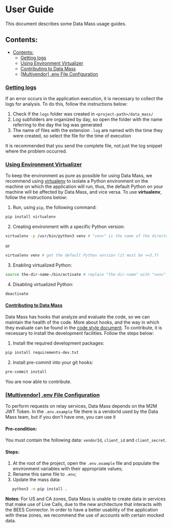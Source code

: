 # User Guide
This document describes some Data Mass usage guides.

## Contents:
  - [Contents:](#contents)
    - [Getting logs](#getting-logs)
    - [Using Environment Virtualizer](#using-virtualenv)
    - [Contributing to Data Mass](#contributing-to-data-mass)
    - [[Multivendor] .env File Configuration](#env-file-configuration)

### [Getting logs](#getting-logs)
If an error occurs in the application execution, it is necessary to collect the logs for analysis. To do this, follow the instructions below:
1. Check if the `logs` folder was created in `<project-path>/data_mass/`
2. Log subfolders are organized by day, so open the folder with the name referring to the day the log was generated
3. The name of files with the extension `.log` are named with the time they were created, so select the file for the time of execution

It is recommended that you send the complete file, not just the log snippet where the problem occurred.

### [Using Environment Virtualizer](#using-virtualenv)
To keep the environment as pure as possible for using Data Mass, we recommend using [virtualenv](https://pypi.org/project/virtualenv/) to isolate a Python environment on the machine on which the application will run, thus, the default Python on your machine will be affected by Data Mass, and vice versa. To use **virtualenv**, follow the instructions below:
1. Run, using `pip`, the following command:
```bash
pip install virtualenv
```
2. Creating environment with a specific Python version:
```bash
virtualenv -p /usr/bin/python3 venv # "venv" is the name of the directory, you may choose a custom name
```
or
```bash
virtualenv venv # get the default Python version (it must be >=3.7)
```
3. Enabling virtualized Python:
```bash
source the-dir-name-/bin/activate # replace "the-dir-name" with "venv" or, the customized name that you chose
```
4. Disabling virtualized Python:
```bash
deactivate
```

#### [Contributing to Data Mass](#contributing-to-data-mass)
Data Mass has hooks that analyze and evaluate the code, so we can maintain the health of the code. More about hooks, and the way in which they evaluate can be found in the [code style document](C_STYLE_GUIDE.md#overview). To contribute, it is necessary to install the development facilities. Follow the steps below:
1. Install the required development packages:
```bash
pip install requirements-dev.txt
```
2. Install pre-commit into your git hooks:
```bash
pre-commit install
```
You are now able to contribute.

### [[Multivendor] .env File Configuration](#env-file-configuration)
To perform requests on relay services, Data Mass depends on the M2M JWT Token. In the `.env.example` file there is a vendorId used by the Data Mass team, but if you don't have one, you can use it

#### Pre-condition:
You must contain the following data: `vendorId`, `client_id` and `client_secret`.

#### Steps:
1. At the root of the project, open the `.env.example` file and populate the environment variables with their appropriate values;
2. Rename this same file to `.env`;
3. Update the mass data:
```bash
   python3 -m pip install .
  ```

**Notes**: For US and CA zones, Data Mass is unable to create data in services that make use of Live Calls, due to the new architecture that interacts with the BEES Connector. In order to have a better usability of the application with these zones, we recommend the use of accounts with certain mocked data.
